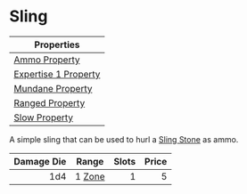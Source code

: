 # Sling

| Properties                                                                 |
| -------------------------------------------------------------------------- |
| [Ammo Property](../../Weapon%20Properties/Ammo%20Property.md)                 |
| [Expertise 1 Property](../../Weapon%20Properties/Expertise%20X%20Property.md) |
| [Mundane Property](../../Material%20Properties/Mundane%20Property.md)   |
| [Ranged Property](../../Weapon%20Properties/Ranged%20Property.md)             |
| [Slow Property](../../Weapon%20Properties/Slow%20Property.md)     |

A simple sling that can be used to hurl a [Sling Stone](../Ammo/Sling%20Stone.md) as ammo.

| Damage Die | Range                                                          | Slots | Price |
| ---------: | -------------------------------------------------------------- | ----: | ----: |
|        1d4 | 1 [Zone](../../../Game%20Procedures/Core%20Procedures/Zone.md) |     1 |     5 |
